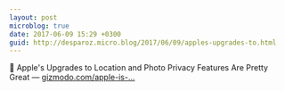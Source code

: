 ```yaml
---
layout: post
microblog: true
date: 2017-06-09 15:29 +0300
guid: http://desparoz.micro.blog/2017/06/09/apples-upgrades-to.html
---
```

🔗 Apple's Upgrades to Location and Photo Privacy Features Are Pretty Great — [gizmodo.com/apple-is-...](http://gizmodo.com/apple-is-upgrading-location-and-photo-privacy-features-1795907968?IR=T)
